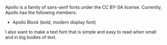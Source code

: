 Apollo is a family of sans-serif fonts under the CC BY-SA license. Currently, Apollo has the following members:

- Apollo Block (bold, modern display font)

I also want to make a text font that is simple and easy to read when small and in big bodies of text.
